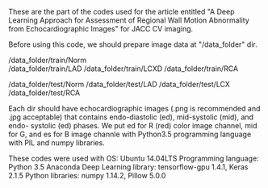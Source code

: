 These are the part of the codes used for the article entitled "A Deep Learning
Approach for Assessment of Regional Wall Motion Abnormality from
Echocardiographic Images" for JACC CV imaging.

Before using this code, we should prepare image data at "/data_folder" dir.

/data_folder/train/Norm  
/data_folder/train/LAD
/data_folder/train/LCXD
/data_folder/train/RCA

/data_folder/test/Norm
/data_folder/test/LAD
/data_folder/test/LCX
/data_folder/test/RCA

Each dir should have echocardiographic images (.png is recommended and .jpg
acceptable) that contains endo-diastolic (ed), mid-systolic (mid), and endo-
systolic (ed) phases. We put ed for R (red) color image channel, mid for G,
and es for B image channle with Python3.5 programming language with PIL and
numpy libraries.

These codes were used with
   OS: Ubuntu 14.04LTS
   Programming language: Python 3.5 Anaconda
   Deep Learning library: tensorflow-gpu 1.4.1, Keras 2.1.5
   Python libraries: numpy 1.14.2, Pillow 5.0.0
